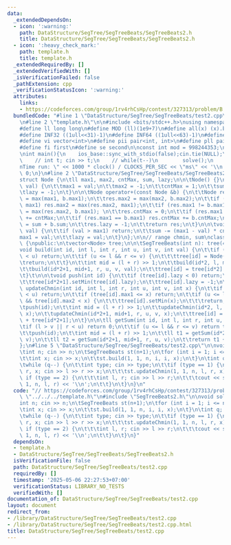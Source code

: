 ```yaml
---
data:
  _extendedDependsOn:
  - icon: ':warning:'
    path: DataStructure/SegTree/SegTreeBeats/SegTreeBeats2.h
    title: DataStructure/SegTree/SegTreeBeats/SegTreeBeats2.h
  - icon: ':heavy_check_mark:'
    path: template.h
    title: template.h
  _extendedRequiredBy: []
  _extendedVerifiedWith: []
  _isVerificationFailed: false
  _pathExtension: cpp
  _verificationStatusIcon: ':warning:'
  attributes:
    links:
    - https://codeforces.com/group/1rv4rhCsHp/contest/327313/problem/B
  bundledCode: "#line 1 \"DataStructure/SegTree/SegTreeBeats/test2.cpp\"\n// https://codeforces.com/group/1rv4rhCsHp/contest/327313/problem/B\n\
    \n#line 2 \"template.h\"\n\n#include <bits/stdc++.h>\nusing namespace std;\n \n\
    #define ll long long\n#define MOD (ll)(1e9+7)\n#define all(x) (x).begin(),(x).end()\n\
    #define INF32 ((1ull<<31)-1)\n#define INF64 ((1ull<<63)-1)\n#define inf (ll)1e18\n\
    #define vi vector<int>\n#define pii pair<int, int>\n#define pll pair<ll, ll>\n\
    #define fi first\n#define se second\n\nconst int mod = 998244353;\n\nvoid solve();\n\
    \nint main(){\n    ios_base::sync_with_stdio(false);cin.tie(NULL);\n    // cin.exceptions(cin.failbit);\n\
    \    // int t; cin >> t;\n    // while(t--)\n        solve();\n    cerr << \"\\\
    nTime run: \" << 1000 * clock() / CLOCKS_PER_SEC << \"ms\" << '\\n';\n    return\
    \ 0;\n}\n#line 2 \"DataStructure/SegTree/SegTreeBeats/SegTreeBeats2.h\"\n\n\n\
    struct Node {\n\tll max1, max2, cntMax, sum, lazy;\n\n\tNode() {}\n\n\tNode(int\
    \ val) {\n\t\tmax1 = val;\n\t\tmax2 = -1;\n\t\tcntMax = 1;\n\t\tsum = val;\n\t\
    \tlazy = -1;\n\t}\n\n\tNode operator+(const Node &b) {\n\t\tNode res;\n\t\tres.max1\
    \ = max(max1, b.max1);\n\t\tres.max2 = max(max2, b.max2);\n\t\tif (res.max1 !=\
    \ max1) res.max2 = max(res.max2, max1);\n\t\tif (res.max1 != b.max1) res.max2\
    \ = max(res.max2, b.max1); \n\t\tres.cntMax = 0;\n\t\tif (res.max1 == max1) res.cntMax\
    \ += cntMax;\n\t\tif (res.max1 == b.max1) res.cntMax += b.cntMax;\n\t\tres.sum\
    \ = sum + b.sum;\n\t\tres.lazy = -1;\n\t\treturn res;\n\t}\n\n\tvoid setMin(int\
    \ val) {\n\t\tif (val > max1) return;\n\t\tsum -= (max1 - val) * cntMax;\n\t\t\
    max1 = val;\n\t\tlazy = val;\n\t}\n};\n\n// range chmin, sum\nclass SegTreeBeats\
    \ {\npublic:\n\tvector<Node> tree;\n\n\tSegTreeBeats(int n): tree(4*n) {}\n\n\t\
    void build(int id, int l, int r, int u, int v, int val) {\n\t\tif (l > v || r\
    \ < u) return;\n\t\tif (u <= l && r <= v) {\n\t\t\ttree[id] = Node(val);\n\t\t\
    \treturn;\n\t\t}\n\t\tint mid = (l + r) >> 1;\n\t\tbuild(id*2, l, mid, u, v, val);\n\
    \t\tbuild(id*2+1, mid+1, r, u, v, val);\n\t\ttree[id] = tree[id*2] + tree[id*2+1];\n\
    \t}\t\n\n\tvoid push(int id) {\n\t\tif (tree[id].lazy < 0) return;\n\t\ttree[id*2].setMin(tree[id].lazy);\n\
    \t\ttree[id*2+1].setMin(tree[id].lazy);\n\t\ttree[id].lazy = -1;\n\t}\n\n\tvoid\
    \ updateChmin(int id, int l, int r, int u, int v, int x) {\n\t\tif (l > v || r\
    \ < u) return;\n\t\tif (tree[id].max1 <= x) return;\n\t\tif (u <= l && r <= v\
    \ && tree[id].max2 < x) {\n\t\t\ttree[id].setMin(x);\n\t\t\treturn;\n\t\t}\n\t\
    \tpush(id);\n\t\tint mid = (l + r) >> 1;\n\t\tupdateChmin(id*2, l, mid, u, v,\
    \ x);\n\t\tupdateChmin(id*2+1, mid+1, r, u, v, x);\n\t\ttree[id] = tree[id*2]\
    \ + tree[id*2+1];\n\t}\n\n\tll getSum(int id, int l, int r, int u, int v) {\n\t\
    \tif (l > v || r < u) return 0;\n\t\tif (u <= l && r <= v) return tree[id].sum;\n\
    \t\tpush(id);\n\t\tint mid = (l + r) >> 1;\n\t\tll t1 = getSum(id*2, l, mid, u,\
    \ v);\n\t\tll t2 = getSum(id*2+1, mid+1, r, u, v);\n\t\treturn t1 + t2;\n\t}\n\
    };\n#line 5 \"DataStructure/SegTree/SegTreeBeats/test2.cpp\"\n\nvoid solve() {\n\
    \tint n; cin >> n;\n\tSegTreeBeats st(n+1);\n\tfor (int i = 1; i <= n; i++) {\n\
    \t\tint x; cin >> x;\n\t\tst.build(1, 1, n, i, i, x);\n\t}\n\tint q; cin >> q;\n\
    \twhile (q--) {\n\t\tint type; cin >> type;\n\t\tif (type == 1) {\n\t\t\tint l,\
    \ r, x; cin >> l >> r >> x;\n\t\t\tst.updateChmin(1, 1, n, l, r, x);\n\t\t} else\
    \ if (type == 2) {\n\t\t\tint l, r; cin >> l >> r;\n\t\t\tcout << st.getSum(1,\
    \ 1, n, l, r) << '\\n';\n\t\t}\n\t}\n}\n"
  code: "// https://codeforces.com/group/1rv4rhCsHp/contest/327313/problem/B\n\n#include\
    \ \"../../../template.h\"\n#include \"SegTreeBeats2.h\"\n\nvoid solve() {\n\t\
    int n; cin >> n;\n\tSegTreeBeats st(n+1);\n\tfor (int i = 1; i <= n; i++) {\n\t\
    \tint x; cin >> x;\n\t\tst.build(1, 1, n, i, i, x);\n\t}\n\tint q; cin >> q;\n\
    \twhile (q--) {\n\t\tint type; cin >> type;\n\t\tif (type == 1) {\n\t\t\tint l,\
    \ r, x; cin >> l >> r >> x;\n\t\t\tst.updateChmin(1, 1, n, l, r, x);\n\t\t} else\
    \ if (type == 2) {\n\t\t\tint l, r; cin >> l >> r;\n\t\t\tcout << st.getSum(1,\
    \ 1, n, l, r) << '\\n';\n\t\t}\n\t}\n}"
  dependsOn:
  - template.h
  - DataStructure/SegTree/SegTreeBeats/SegTreeBeats2.h
  isVerificationFile: false
  path: DataStructure/SegTree/SegTreeBeats/test2.cpp
  requiredBy: []
  timestamp: '2025-05-06 22:27:53+07:00'
  verificationStatus: LIBRARY_NO_TESTS
  verifiedWith: []
documentation_of: DataStructure/SegTree/SegTreeBeats/test2.cpp
layout: document
redirect_from:
- /library/DataStructure/SegTree/SegTreeBeats/test2.cpp
- /library/DataStructure/SegTree/SegTreeBeats/test2.cpp.html
title: DataStructure/SegTree/SegTreeBeats/test2.cpp
---
```


